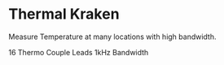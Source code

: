 # Thermal Kraken
Measure Temperature at many locations with high 
bandwidth.

16 Thermo Couple Leads
1kHz Bandwidth




